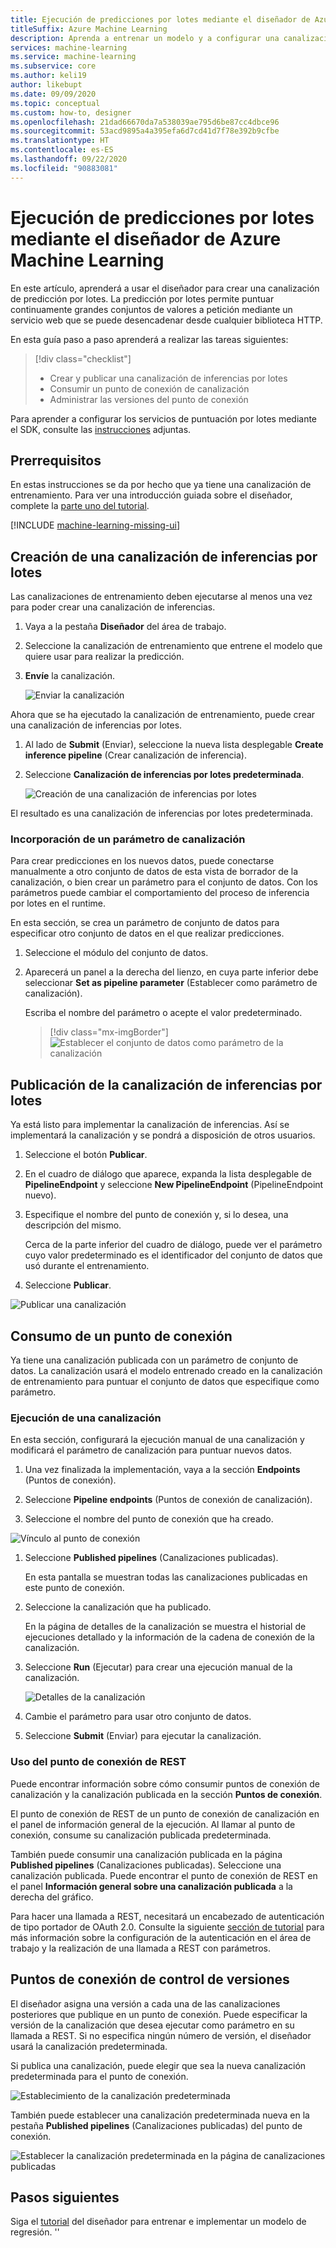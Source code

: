 ```yaml
---
title: Ejecución de predicciones por lotes mediante el diseñador de Azure Machine Learning
titleSuffix: Azure Machine Learning
description: Aprenda a entrenar un modelo y a configurar una canalización de predicción por lotes mediante el diseñador. Implemente la canalización como servicio web con parámetros que se pueda desencadenar desde cualquier biblioteca HTTP.
services: machine-learning
ms.service: machine-learning
ms.subservice: core
ms.author: keli19
author: likebupt
ms.date: 09/09/2020
ms.topic: conceptual
ms.custom: how-to, designer
ms.openlocfilehash: 21dad66670da7a538039ae795d6be87cc4dbce96
ms.sourcegitcommit: 53acd9895a4a395efa6d7cd41d7f78e392b9cfbe
ms.translationtype: HT
ms.contentlocale: es-ES
ms.lasthandoff: 09/22/2020
ms.locfileid: "90883081"
---
```

# <a name="run-batch-predictions-using-azure-machine-learning-designer"></a>Ejecución de predicciones por lotes mediante el diseñador de Azure Machine Learning


En este artículo, aprenderá a usar el diseñador para crear una canalización de predicción por lotes. La predicción por lotes permite puntuar continuamente grandes conjuntos de valores a petición mediante un servicio web que se puede desencadenar desde cualquier biblioteca HTTP.

En esta guía paso a paso aprenderá a realizar las tareas siguientes:

> [!div class="checklist"]
> * Crear y publicar una canalización de inferencias por lotes
> * Consumir un punto de conexión de canalización
> * Administrar las versiones del punto de conexión

Para aprender a configurar los servicios de puntuación por lotes mediante el SDK, consulte las [instrucciones](how-to-run-batch-predictions.md) adjuntas.

## <a name="prerequisites"></a>Prerrequisitos

En estas instrucciones se da por hecho que ya tiene una canalización de entrenamiento. Para ver una introducción guiada sobre el diseñador, complete la [parte uno del tutorial](tutorial-designer-automobile-price-train-score.md). 

[!INCLUDE [machine-learning-missing-ui](../../includes/machine-learning-missing-ui.md)]

## <a name="create-a-batch-inference-pipeline"></a>Creación de una canalización de inferencias por lotes

Las canalizaciones de entrenamiento deben ejecutarse al menos una vez para poder crear una canalización de inferencias.

1. Vaya a la pestaña **Diseñador** del área de trabajo.

1. Seleccione la canalización de entrenamiento que entrene el modelo que quiere usar para realizar la predicción.

1. **Envíe** la canalización.

    ![Enviar la canalización](./media/how-to-run-batch-predictions-designer/run-training-pipeline.png)

Ahora que se ha ejecutado la canalización de entrenamiento, puede crear una canalización de inferencias por lotes.

1. Al lado de **Submit** (Enviar), seleccione la nueva lista desplegable **Create inference pipeline** (Crear canalización de inferencia).

1. Seleccione **Canalización de inferencias por lotes predeterminada**.

    ![Creación de una canalización de inferencias por lotes](./media/how-to-run-batch-predictions-designer/create-batch-inference.png)
    
El resultado es una canalización de inferencias por lotes predeterminada. 

### <a name="add-a-pipeline-parameter"></a>Incorporación de un parámetro de canalización

Para crear predicciones en los nuevos datos, puede conectarse manualmente a otro conjunto de datos de esta vista de borrador de la canalización, o bien crear un parámetro para el conjunto de datos. Con los parámetros puede cambiar el comportamiento del proceso de inferencia por lotes en el runtime.

En esta sección, se crea un parámetro de conjunto de datos para especificar otro conjunto de datos en el que realizar predicciones.

1. Seleccione el módulo del conjunto de datos.

1. Aparecerá un panel a la derecha del lienzo, en cuya parte inferior debe seleccionar **Set as pipeline parameter** (Establecer como parámetro de canalización).
   
    Escriba el nombre del parámetro o acepte el valor predeterminado.

    > [!div class="mx-imgBorder"]
    > ![Establecer el conjunto de datos como parámetro de la canalización](./media/how-to-run-batch-predictions-designer/set-dataset-as-pipeline-parameter.png)

## <a name="publish-your-batch-inference-pipeline"></a>Publicación de la canalización de inferencias por lotes

Ya está listo para implementar la canalización de inferencias. Así se implementará la canalización y se pondrá a disposición de otros usuarios.

1. Seleccione el botón **Publicar**.

1. En el cuadro de diálogo que aparece, expanda la lista desplegable de **PipelineEndpoint** y seleccione **New PipelineEndpoint** (PipelineEndpoint nuevo).

1. Especifique el nombre del punto de conexión y, si lo desea, una descripción del mismo.

    Cerca de la parte inferior del cuadro de diálogo, puede ver el parámetro cuyo valor predeterminado es el identificador del conjunto de datos que usó durante el entrenamiento.

1. Seleccione **Publicar**.

![Publicar una canalización](./media/how-to-run-batch-predictions-designer/publish-inference-pipeline.png)


## <a name="consume-an-endpoint"></a>Consumo de un punto de conexión

Ya tiene una canalización publicada con un parámetro de conjunto de datos. La canalización usará el modelo entrenado creado en la canalización de entrenamiento para puntuar el conjunto de datos que especifique como parámetro.

### <a name="submit-a-pipeline-run"></a>Ejecución de una canalización 

En esta sección, configurará la ejecución manual de una canalización y modificará el parámetro de canalización para puntuar nuevos datos. 

1. Una vez finalizada la implementación, vaya a la sección **Endpoints** (Puntos de conexión).

1. Seleccione **Pipeline endpoints** (Puntos de conexión de canalización).

1. Seleccione el nombre del punto de conexión que ha creado.

![Vínculo al punto de conexión](./media/how-to-run-batch-predictions-designer/manage-endpoints.png)

1. Seleccione **Published pipelines** (Canalizaciones publicadas).

    En esta pantalla se muestran todas las canalizaciones publicadas en este punto de conexión.

1. Seleccione la canalización que ha publicado.

    En la página de detalles de la canalización se muestra el historial de ejecuciones detallado y la información de la cadena de conexión de la canalización. 
    
1. Seleccione **Run** (Ejecutar) para crear una ejecución manual de la canalización.

    ![Detalles de la canalización](./media/how-to-run-batch-predictions-designer/submit-manual-run.png)
    
1. Cambie el parámetro para usar otro conjunto de datos.
    
1. Seleccione **Submit** (Enviar) para ejecutar la canalización.

### <a name="use-the-rest-endpoint"></a>Uso del punto de conexión de REST

Puede encontrar información sobre cómo consumir puntos de conexión de canalización y la canalización publicada en la sección **Puntos de conexión**.

El punto de conexión de REST de un punto de conexión de canalización en el panel de información general de la ejecución. Al llamar al punto de conexión, consume su canalización publicada predeterminada.

También puede consumir una canalización publicada en la página **Published pipelines** (Canalizaciones publicadas). Seleccione una canalización publicada. Puede encontrar el punto de conexión de REST en el panel **Información general sobre una canalización publicada** a la derecha del gráfico. 

Para hacer una llamada a REST, necesitará un encabezado de autenticación de tipo portador de OAuth 2.0. Consulte la siguiente [sección de tutorial](tutorial-pipeline-batch-scoring-classification.md#publish-and-run-from-a-rest-endpoint) para más información sobre la configuración de la autenticación en el área de trabajo y la realización de una llamada a REST con parámetros.

## <a name="versioning-endpoints"></a>Puntos de conexión de control de versiones

El diseñador asigna una versión a cada una de las canalizaciones posteriores que publique en un punto de conexión. Puede especificar la versión de la canalización que desea ejecutar como parámetro en su llamada a REST. Si no especifica ningún número de versión, el diseñador usará la canalización predeterminada.

Si publica una canalización, puede elegir que sea la nueva canalización predeterminada para el punto de conexión.

![Establecimiento de la canalización predeterminada](./media/how-to-run-batch-predictions-designer/set-default-pipeline.png)

También puede establecer una canalización predeterminada nueva en la pestaña **Published pipelines** (Canalizaciones publicadas) del punto de conexión.

![Establecer la canalización predeterminada en la página de canalizaciones publicadas](./media/how-to-run-batch-predictions-designer/set-new-default-pipeline.png)

## <a name="next-steps"></a>Pasos siguientes

Siga el [tutorial](tutorial-designer-automobile-price-train-score.md) del diseñador para entrenar e implementar un modelo de regresión.
''